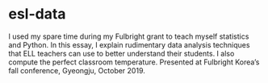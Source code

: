 # esl-data

I used my spare time during my Fulbright grant to teach myself statistics and Python. In this essay, I explain rudimentary data analysis techniques that ELL teachers can use to better understand their students. I also compute the perfect classroom temperature. Presented at Fulbright Korea’s fall conference, Gyeongju, October 2019.
